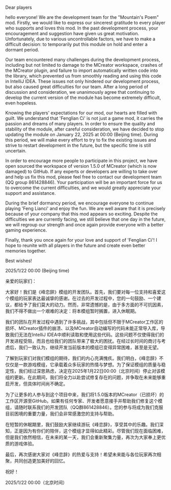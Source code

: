 Dear players

hello everyone! We are the development team for the "Mountain's Poem" mod. Firstly, we would like to express our sincerest gratitude to every player who supports and loves this mod. In the past development process, your encouragement and suggestion have given us great motivation. Unfortunately, due to various uncontrollable factors, we have to make a difficult decision: to temporarily put this module on hold and enter a dormant period.

Our team encountered many challenges during the development process, including but not limited to damage to the MCreator workspace, crashes of the MCreator plugin, and failure to import automatically written code into the library, which prevented us from smoothly reading and using this code in IntelliJ IDEA. These issues not only hindered our development process, but also caused great difficulties for our team. After a long period of discussion and consideration, we unanimously agree that continuing to develop the current version of the module has become extremely difficult, even hopeless.

Knowing the players' expectations for our mod, our hearts are filled with guilt. We understand that 'Fenglian Ci' is not just a game mod, it carries the passion and dreams of many players. In order to ensure the quality and stability of the module, after careful consideration, we have decided to stop updating the module on January 22, 2025 at 00:00 (Beijing time). During this period, we will make every effort to try to fix the existing issues and strive to restart development in the future, but the specific time is still uncertain.

In order to encourage more people to participate in this project, we have open sourced the workspace of version 1.5.0 of MCreator (which is now damaged) to GitHub. If any experts or developers are willing to take over and help us fix this mod, please feel free to contact our development team (QQ group 861428846). Your participation will be an important force for us to overcome the current difficulties, and we would greatly appreciate your support and assistance.

During the brief dormancy period, we encourage everyone to continue playing 'Feng Lianci' and enjoy the fun. We are well aware that it is precisely because of your company that this mod appears so exciting. Despite the difficulties we are currently facing, we still believe that one day in the future, we will regroup our strength and once again provide everyone with a better gaming experience.

Finally, thank you once again for your love and support of 'Fenglian Ci'! I hope to reunite with all players in the future and create even better memories together.

Best wishes!

2025/1/22 00:00 (Beijing time)


亲爱的玩家们：

大家好！我们是《峰恋辞》模组的开发团队。首先，我们要对每一位支持和喜爱这个模组的玩家表达最诚挚的感谢。在过去的开发过程中，您的一句鼓励、一个建议，都给予了我们莫大的动力。然而，非常遗憾的是，由于多方面的不可抗因素，我们不得不做出一个艰难的决定：将本模组暂时搁置，进入休眠期。

我们的团队在开发过程中遇到了许多挑战，其中包括但不限于MCreator工作区的损坏、MCreator插件的崩溃、以及MCreator自动编写的代码未能正常导入库，导致我们无法在IntelliJ IDEA中顺利读取和使用这些代码。这些问题不仅使得我们的开发进程受阻，而且也给我们的团队带来了极大的困扰。在经过长时间的商讨与考虑后，我们一致认为，继续开发当前版本的模组已变得异常困难，甚至是无望。

了解到玩家们对我们模组的期待，我们的内心充满愧疚。我们明白，《峰恋辞》不仅仅是一款游戏模组，它承载着众多玩家的热情与梦想。为了保证模组的质量与稳定性，我们经过深思熟虑，决定在2025年1月22日00:00（北京时间）停止对该模组的更新。在此期间，我们将全力以赴尝试修复存在的问题，并争取在未来能够重启开发，但具体时间尚不确定。

为了让更多的人参与到这个项目中来，我们将1.5.0版本的MCreator（已损坏）的工作区开源至GitHub。如果有任何专家、开发者愿意接手并帮助我们修复这个模组，请随时联系我们的开发团队（QQ群861428846）。您的参与将成为我们克服目前困境的重要力量，我们会非常感激您的支持与帮助。

在短暂的休眠期里，我们鼓励大家继续游玩《峰恋辞》，享受其中的乐趣。我们深知，正是因为有你们的陪伴，这个模组才显得如此精彩。尽管我们现在面临困难，但是我们依然相信，在未来的某一天，我们会重新聚集力量，再次为大家奉上更优质的游戏体验。

最后，再次感谢大家对《峰恋辞》的热爱与支持！希望未来能与各位玩家再次相聚，共同创造更加美好的回忆。

祝好！

2025/1/22 00:00（北京时间）
